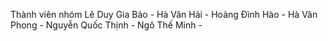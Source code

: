 Thành viên nhóm
  Lê Duy Gia Bảo - 
  Hà Văn Hải - 
  Hoàng Đình Hào - 
  Hà Vân Phong - 
  Nguyễn Quốc Thịnh - 
  Ngô Thế Minh - 
